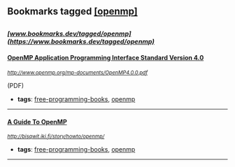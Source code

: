 ## Bookmarks tagged [[openmp]](https://www.bookmarks.dev/search?q=[openmp])

_<sup><sup>[www.bookmarks.dev/tagged/openmp](https://www.bookmarks.dev/tagged/openmp)</sup></sup>_
---
#### [OpenMP Application Programming Interface Standard Version 4.0](http://www.openmp.org/mp-documents/OpenMP4.0.0.pdf)
_<sup>http://www.openmp.org/mp-documents/OpenMP4.0.0.pdf</sup>_

(PDF)
* **tags**: [free-programming-books](../tagged/free-programming-books.md), [openmp](../tagged/openmp.md)
---
#### [A Guide To OpenMP](http://bisqwit.iki.fi/story/howto/openmp/)
_<sup>http://bisqwit.iki.fi/story/howto/openmp/</sup>_

* **tags**: [free-programming-books](../tagged/free-programming-books.md), [openmp](../tagged/openmp.md)
---
